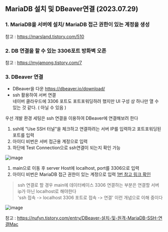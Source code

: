 ## MariaDB 설치 및 DBeaver연결 (2023.07.29)

### 1. MariaDB을 서버에 설치/ MariaDB 접근 권한이 있는 계정을 생성  
<a id="mariadb-setup"></a>

참고 : https://marsland.tistory.com/510

### 2. DB 연결을 할 수 있는 3306포트 방화벽 오픈

참고 : https://myjamong.tistory.com/7﻿

### 3. DBeaver 연결
- DBeaver을 다운 https://dbeaver.io/download/﻿
- ssh 활용하여 서버 연결  
네이버 클라우드에 3306 포트도 포트포워딩하려 했지만 UI 구성 상 하나만 열 수 있는 것 같다. ( 아닐 수 있음 )

우선 개발 환경 세팅은 ssh 연결을 이용하여 DBeaver에 연결해보려 한다

1. ssh에 "Use SSH 터널"을 체크하고 연결하려는 서버 IP를 입력하고 포트포워딩된 포트를 입력
2. 아이디 비번은 서버 접근용 계정으로 입력
3. 하단에 Test Connection으로 ssh연결이 되는지 확인 가능

![image](https://github.com/user-attachments/assets/091a8765-332a-4064-ac7a-d5b8166d2c78)


1. main으로 이동 후 server Host에 localhost, port를 3306으로 입력
2. 아이디 비번은 MariaDB 접근 권한이 있는 계정으로 입력 [1번 참고 링크 확인](#mariadb-setup)
> ssh 연결로 할 경우 main에 데이터베이스 3306 연결하는 부분은 연결할 서버 ip가 아닌 localhost로 해야한다  
> 'ssh 접속 -> localhost 3306 포트로 접속 -> 연결' 이런 개념으로 이해 중이다

![image](https://github.com/user-attachments/assets/56d96a7e-2141-4193-b0ca-c5a6e43a6e63)

참고 : https://nufyn.tistory.com/entry/DBeaver-설치-및-원격-MariaDB-SSH-연결Mac﻿
